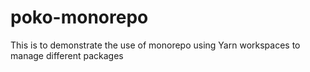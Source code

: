 # poko-monorepo
This is to demonstrate the use of monorepo using Yarn workspaces to manage different packages 
